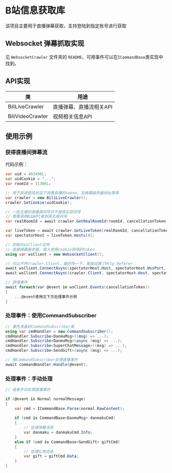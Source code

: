 # B站信息获取库
该项目主要用于直播弹幕获取，支持登陆到指定账号进行获取

## Websocket 弹幕抓取实现
见 `WebsocketCrawler` 文件夹的 `README`，可用事件可以在`ICommandBase`类实现中找到。

## API实现
| 类 | 用途
| - | - |
| BiliLiveCrawler | 直播弹幕、直播流相关API |
| BiliVideoCrawler | 视频相关信息API |

## 使用示例

### 获得直播间弹幕流
代码示例：
```csharp
var uid = 403496L;
var uidCookie = "...";
var roomId = 11306L;

// 用于获得登陆状态下观看直播的token，及弹幕服务器地址等等
var crawler = new BiliLiveCrawler();
crawler.SetCookie(uidCookie);

// 一些主播的直播房间号并不是真实房间号
// 需要调用B站API拿到真实房间号
var realRoomId = await crawler.GetRealRoomId(roomId, cancellationToken);

var liveToken = await crawler.GetLiveToken(realRoomId, cancellationToken);
var spectatorHost = liveToken.Hosts[0];

// 初始化wsClient实例
// 连接弹幕服务器，填入使用cookie获得的token
using var wsClient = new WebsocketClient();

// 可以不传crawler.Client，最好传一下，里面设置了Http Referer
await wsClient.ConnectAsync(spectatorHost.Host, spectatorHost.WssPort, roomId, uid, token, "wss", cancellationToken);
await wsClient.ConnectAsync(crawler.Client, spectatorHost.Host, spectatorHost.WssPort, roomId, uid, token, "wss", cancellationToken);

// 获得事件
await foreach(var @event in wsClient.Events(cancellationToken))
{
    ...@event使用见下方处理事件示例
}
```

### 处理事件：使用CommandSubscriber
```csharp
// 事先准备好CommandSubscriber类
using var cmdHandler = new CommandSubscriber();
cmdHandler.Subscribe<DanmuMsg>((msg) => ...);
cmdHandler.Subscribe<DanmuMsg>(async (msg) => ...);
cmdHandler.Subscribe<SuperChatMessage>((msg) => ...);
cmdHandler.Subscribe<SendGift>(async (msg) => ...);

// 用CommandSubscriber处理直播事件
await commandHandler.Handle(@event);
```

### 处理事件：手动处理
```csharp
// 或者手动处理直播事件

if (@event is Normal normalMessage)
{
    var cmd = ICommandBase.Parse(normal.RawContent);
   
    if (cmd is CommandBase<DanmuMsg> danmakuCmd)
    {
        // 处理弹幕消息
        var danmaku = danmakuCmd.Info;
    }
    else if (cmd is CommandBase<SendGift> giftCmd)
    {
        // 处理礼物消息
        var gift = giftCmd.Data;
    }
}
```
